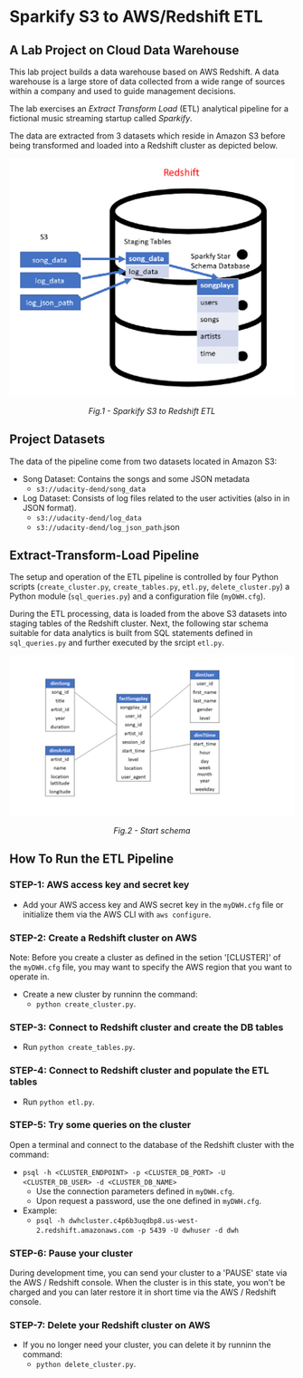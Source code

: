 # Sparkify S3 to AWS/Redshift ETL

## A Lab Project on Cloud Data Warehouse

This lab project builds a data warehouse based on AWS Redshift. A data warehouse is a large store of data collected from a wide range of sources within a company and used to guide management decisions.

The lab exercises an _Extract Transform Load_ (ETL) analytical pipeline for a fictional music streaming startup called _Sparkify_.

The data are extracted from 3 datasets which reside in Amazon S3 before being  transformed and loaded into a Redshift cluster as depicted below.

![Alt text](./images/sparkify-s3-to-redshift-etl.png "Fig.1")<p align="center">*Fig.1 - Sparkify S3 to Redshift ETL*</p>


## Project Datasets
The data of the pipeline come from two datasets located in Amazon S3:
- Song Dataset: Contains the songs and some JSON metadata
    - `s3://udacity-dend/song_data`
- Log Dataset: Consists of log files related to the user activities (also in in JSON format).
    - `s3://udacity-dend/log_data`
    - `s3://udacity-dend/log_json_path`.json


## Extract-Transform-Load Pipeline
The setup and operation of the ETL pipeline is controlled by four Python  scripts (`create_cluster.py`,  `create_tables.py`, `etl.py`, `delete_cluster.py`) a Python module (`sql_queries.py`) and a configuration file (`myDWH.cfg`).

During the ETL processing, data is loaded from the above S3 datasets into staging tables of the Redshift cluster. Next, the following star schema suitable for data analytics is built from SQL statements defined in  `sql_queries.py` and further executed by the srcipt `etl.py`.

![Alt text](./images/star_schema.png "Fig.2")<p align="center">*Fig.2 - Start schema*</p>

## How To Run the ETL Pipeline

### STEP-1: AWS access key and secret key
- Add your AWS access key and AWS secret key in the `myDWH.cfg` file or initialize them via the AWS CLI with `aws configure`.

### STEP-2: Create a Redshift cluster on AWS
Note: Before you create a cluster as defined in the setion '[CLUSTER]' of the `myDWH.cfg` file, you may want to specify the AWS region that you want to operate in. 
- Create a new cluster by runninn the command:
    - `python create_cluster.py`.

### STEP-3: Connect to Redshift cluster and create the DB tables 
- Run `python create_tables.py`.

### STEP-4: Connect to Redshift cluster and populate the ETL tables
- Run `python etl.py`.

### STEP-5: Try some queries on the cluster
Open a terminal and connect to the database of the Redshift cluster with the command: 
- `psql -h <CLUSTER_ENDPOINT> -p <CLUSTER_DB_PORT> -U <CLUSTER_DB_USER> -d <CLUSTER_DB_NAME>`
    - Use the connection parameters defined in `myDWH.cfg`.
    - Upon request a password, use the one defined in `myDWH.cfg`. 
- Example:
    - `psql -h dwhcluster.c4p6b3uqdbp8.us-west-2.redshift.amazonaws.com -p 5439 -U dwhuser -d dwh`

### STEP-6: Pause your cluster
During development time, you can send your cluster to a 'PAUSE' state via the AWS / Redshift console. When the cluster is in this state, you won't be charged and you can later restore it in short time via the AWS / Redshift console.  

### STEP-7: Delete your Redshift cluster on AWS
- If you no longer need your cluster, you can delete it by runninn the command:
    - `python delete_cluster.py`.







